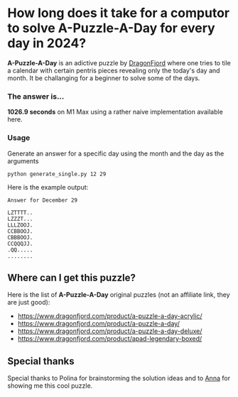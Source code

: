 # How long does it take for a computor to solve A-Puzzle-A-Day for every day in 2024?

**A-Puzzle-A-Day** is an adictive puzzle by [DragonFjord](https://www.dragonfjord.com/) where one tries to tile a calendar with certain pentris pieces revealing only the today's day and month. 
It be challanging for a beginner to solve some of the days.

### The answer is...
**1026.9 seconds** on M1 Max using a rather naive implementation available here.

### Usage
Generate an answer for a specific day using the month and the day as the arguments
```
python generate_single.py 12 29
```

Here is the example output:
```
Answer for December 29

LZTTTT..
LZZZT...
LLLZOOJ.
CCBBOOJ.
CBBBOOJ.
CCQQQJJ.
.QQ.....
........
```

## Where can I get this puzzle?
Here is the list of **A-Puzzle-A-Day** original puzzles (not an affiliate link, they are just good):
 - https://www.dragonfjord.com/product/a-puzzle-a-day-acrylic/
 - https://www.dragonfjord.com/product/a-puzzle-a-day/
 - https://www.dragonfjord.com/product/a-puzzle-a-day-deluxe/
 - https://www.dragonfjord.com/product/apad-legendary-boxed/

## Special thanks
Special thanks to Polina for brainstorming the solution ideas and to [Anna](https://github.com/kvashchuka) for showing me this cool puzzle. 
   
